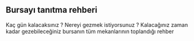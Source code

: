 
## Bursayı tanıtma rehberi

Kaç gün kalacaksınız ? Nereyi gezmek istiyorsunuz ? Kalacağınız zaman kadar gezebileceğiniz bursanın tüm mekanlarının toplandığı rehber